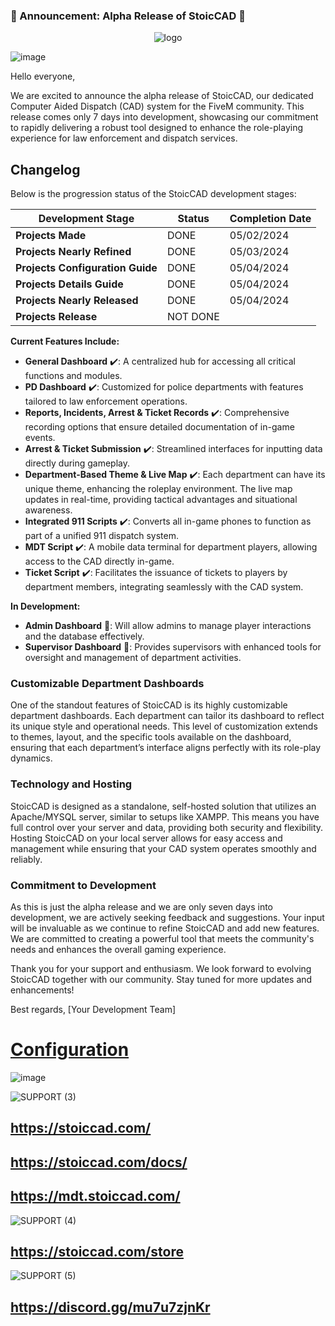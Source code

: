 ### 🚨 Announcement: Alpha Release of StoicCAD 🚨



<p align="center">
  <img src="https://github.com/TheStoicBear/StoicCAD/assets/112611821/fa4e54af-834a-4589-8b64-c8e2d0e0435a" alt="logo">
</p>


![image](https://github.com/TheStoicBear/StoicCAD/assets/112611821/6ba5a894-36f3-4ae6-8fe8-db41199d0c1b)


Hello everyone,

We are excited to announce the alpha release of StoicCAD, our dedicated Computer Aided Dispatch (CAD) system for the FiveM community. This release comes only 7 days into development, showcasing our commitment to rapidly delivering a robust tool designed to enhance the role-playing experience for law enforcement and dispatch services.





## Changelog

Below is the progression status of the StoicCAD development stages:

| Development Stage                | Status   | Completion Date |
|----------------------------------|----------|-----------------|
| **Projects Made**                | DONE     | 05/02/2024      |
| **Projects Nearly Refined**      | DONE  | 05/03/2024      |
| **Projects Configuration Guide** | DONE |   05/04/2024              |
| **Projects Details Guide**       | DONE |      05/04/2024           |
| **Projects Nearly Released**     | DONE |      05/04/2024           |
| **Projects Release**             | NOT DONE |                 |






**Current Features Include:**
- **General Dashboard** ✔️: A centralized hub for accessing all critical functions and modules.
- **PD Dashboard** ✔️: Customized for police departments with features tailored to law enforcement operations.
- **Reports, Incidents, Arrest & Ticket Records** ✔️: Comprehensive recording options that ensure detailed documentation of in-game events.
- **Arrest & Ticket Submission** ✔️: Streamlined interfaces for inputting data directly during gameplay.
- **Department-Based Theme & Live Map** ✔️: Each department can have its unique theme, enhancing the roleplay environment. The live map updates in real-time, providing tactical advantages and situational awareness.
- **Integrated 911 Scripts** ✔️: Converts all in-game phones to function as part of a unified 911 dispatch system.
- **MDT Script** ✔️: A mobile data terminal for department players, allowing access to the CAD directly in-game.
- **Ticket Script** ✔️: Facilitates the issuance of tickets to players by department members, integrating seamlessly with the CAD system.

**In Development:**
- **Admin Dashboard** 🚧: Will allow admins to manage player interactions and the database effectively.
- **Supervisor Dashboard** 🚧: Provides supervisors with enhanced tools for oversight and management of department activities.

### Customizable Department Dashboards
One of the standout features of StoicCAD is its highly customizable department dashboards. Each department can tailor its dashboard to reflect its unique style and operational needs. This level of customization extends to themes, layout, and the specific tools available on the dashboard, ensuring that each department’s interface aligns perfectly with its role-play dynamics.

### Technology and Hosting
StoicCAD is designed as a standalone, self-hosted solution that utilizes an Apache/MYSQL server, similar to setups like XAMPP. This means you have full control over your server and data, providing both security and flexibility. Hosting StoicCAD on your local server allows for easy access and management while ensuring that your CAD system operates smoothly and reliably.

### Commitment to Development
As this is just the alpha release and we are only seven days into development, we are actively seeking feedback and suggestions. Your input will be invaluable as we continue to refine StoicCAD and add new features. We are committed to creating a powerful tool that meets the community's needs and enhances the overall gaming experience.

Thank you for your support and enthusiasm. We look forward to evolving StoicCAD together with our community. Stay tuned for more updates and enhancements!

Best regards,
[Your Development Team]






# [Configuration](https://stoiccad.com/docs/configuration.html)
![image](https://github.com/TheStoicBear/StoicCAD/assets/112611821/1b9057a1-a57c-48fd-8517-c60b39f975dd)



![SUPPORT (3)](https://github.com/TheStoicBear/StoicCAD/assets/112611821/25d0617f-51c1-4b80-a19f-a7bf3f44a4c9)
## https://stoiccad.com/
## https://stoiccad.com/docs/
## https://mdt.stoiccad.com/

![SUPPORT (4)](https://github.com/TheStoicBear/StoicCAD/assets/112611821/06461ac7-a73c-468b-9cc4-0cb80eca8750)
## https://stoiccad.com/store

![SUPPORT (5)](https://github.com/TheStoicBear/StoicCAD/assets/112611821/9a76edd4-3cc5-4985-b38f-5aa7cae5faa8)
## https://discord.gg/mu7u7zjnKr
